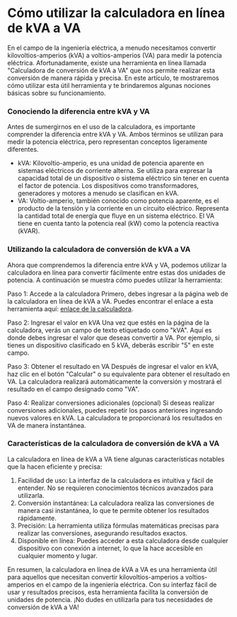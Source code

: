 Cómo utilizar la calculadora en línea de kVA a VA
=================================================

En el campo de la ingeniería eléctrica, a menudo necesitamos convertir kilovoltios-amperios (kVA) a voltios-amperios (VA) para medir la potencia eléctrica. Afortunadamente, existe una herramienta en línea llamada "Calculadora de conversión de kVA a VA" que nos permite realizar esta conversión de manera rápida y precisa. En este artículo, te mostraremos cómo utilizar esta útil herramienta y te brindaremos algunas nociones básicas sobre su funcionamiento.

### Conociendo la diferencia entre kVA y VA

Antes de sumergirnos en el uso de la calculadora, es importante comprender la diferencia entre kVA y VA. Ambos términos se utilizan para medir la potencia eléctrica, pero representan conceptos ligeramente diferentes.

- kVA: Kilovoltio-amperio, es una unidad de potencia aparente en sistemas eléctricos de corriente alterna. Se utiliza para expresar la capacidad total de un dispositivo o sistema eléctrico sin tener en cuenta el factor de potencia. Los dispositivos como transformadores, generadores y motores a menudo se clasifican en kVA.
- VA: Voltio-amperio, también conocido como potencia aparente, es el producto de la tensión y la corriente en un circuito eléctrico. Representa la cantidad total de energía que fluye en un sistema eléctrico. El VA tiene en cuenta tanto la potencia real (kW) como la potencia reactiva (kVAR).

### Utilizando la calculadora de conversión de kVA a VA

Ahora que comprendemos la diferencia entre kVA y VA, podemos utilizar la calculadora en línea para convertir fácilmente entre estas dos unidades de potencia. A continuación se muestra cómo puedes utilizar la herramienta:

Paso 1: Accede a la calculadora Primero, debes ingresar a la página web de la calculadora en línea de kVA a VA. Puedes encontrar el enlace a esta herramienta aquí: [enlace de la calculadora](https://www.onlinecalculatorsfree.com/es/tools/kva-to-va-calculator.html).

Paso 2: Ingresar el valor en kVA Una vez que estés en la página de la calculadora, verás un campo de texto etiquetado como "kVA". Aquí es donde debes ingresar el valor que deseas convertir a VA. Por ejemplo, si tienes un dispositivo clasificado en 5 kVA, deberás escribir "5" en este campo.

Paso 3: Obtener el resultado en VA Después de ingresar el valor en kVA, haz clic en el botón "Calcular" o su equivalente para obtener el resultado en VA. La calculadora realizará automáticamente la conversión y mostrará el resultado en el campo designado como "VA".

Paso 4: Realizar conversiones adicionales (opcional) Si deseas realizar conversiones adicionales, puedes repetir los pasos anteriores ingresando nuevos valores en kVA. La calculadora te proporcionará los resultados en VA de manera instantánea.

### Características de la calculadora de conversión de kVA a VA

La calculadora en línea de kVA a VA tiene algunas características notables que la hacen eficiente y precisa:

1. Facilidad de uso: La interfaz de la calculadora es intuitiva y fácil de entender. No se requieren conocimientos técnicos avanzados para utilizarla.
2. Conversión instantánea: La calculadora realiza las conversiones de manera casi instantánea, lo que te permite obtener los resultados rápidamente.
3. Precisión: La herramienta utiliza fórmulas matemáticas precisas para realizar las conversiones, asegurando resultados exactos.
4. Disponible en línea: Puedes acceder a esta calculadora desde cualquier dispositivo con conexión a internet, lo que la hace accesible en cualquier momento y lugar.

En resumen, la calculadora en línea de kVA a VA es una herramienta útil para aquellos que necesitan convertir kilovoltios-amperios a voltios-amperios en el campo de la ingeniería eléctrica. Con su interfaz fácil de usar y resultados precisos, esta herramienta facilita la conversión de unidades de potencia. ¡No dudes en utilizarla para tus necesidades de conversión de kVA a VA!